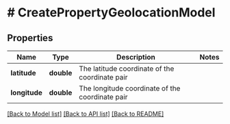 # # CreatePropertyGeolocationModel

## Properties

Name | Type | Description | Notes
------------ | ------------- | ------------- | -------------
**latitude** | **double** | The latitude coordinate of the coordinate pair |
**longitude** | **double** | The longitude coordinate of the coordinate pair |

[[Back to Model list]](../../README.md#models) [[Back to API list]](../../README.md#endpoints) [[Back to README]](../../README.md)
